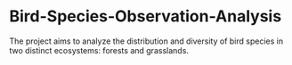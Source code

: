 # Bird-Species-Observation-Analysis
The project aims to analyze the distribution and diversity of bird species in two distinct ecosystems: forests and grasslands.
